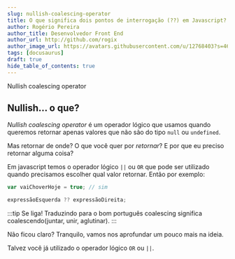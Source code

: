 ```yaml
---
slug: nullish-coalescing-operator
title: O que significa dois pontos de interrogação (??) em Javascript?
author: Rogério Pereira
author_title: Desenvolvedor Front End
author_url: http://github.com/rogix
author_image_url: https://avatars.githubusercontent.com/u/12768403?s=460&u=a08f030aafafc606eb6bfcdfd7355c897867bfd5&v=4
tags: [docusaurus]
draft: true
hide_table_of_contents: true
---
```


Nullish coalescing operator

<!--truncate-->

## Nullish... o que?

_Nullish coalescing operator_ é um operador lógico que usamos quando queremos retornar apenas valores que não são do tipo `null` ou `undefined`.

Mas retornar de onde? O que você quer por _retornar_? E por que eu preciso retornar alguma coisa?

Em javascript temos o operador lógico `||` ou `OR` que pode ser utilizado quando precisamos escolher qual valor retornar. Então por exemplo:

```javascript
var vaiChoverHoje = true; // sim
```

```javascript
expressãoEsquerda ?? expressãoDireita;
```

:::tip Se liga!
Traduzindo para o bom português coalescing significa coalescendo(juntar, unir, aglutinar).
:::

Não ficou claro? Tranquilo, vamos nos aprofundar um pouco mais na ideia.

Talvez você já utilizado o operador lógico `OR` ou `||`.
